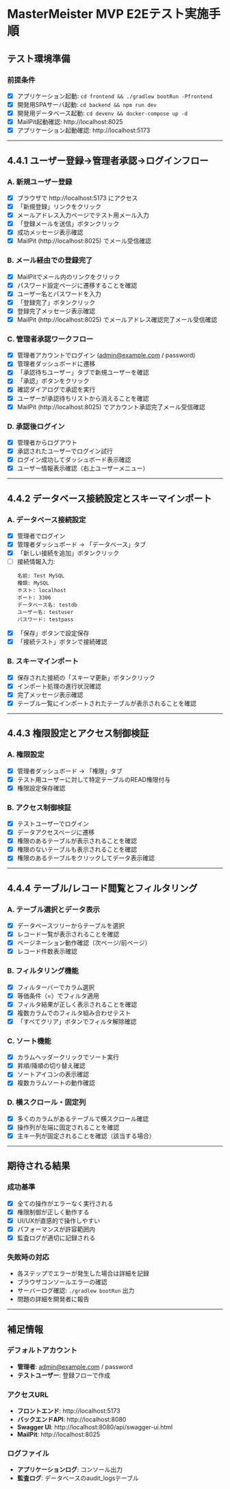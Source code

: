 # MasterMeister MVP E2Eテスト実施手順

## テスト環境準備

### 前提条件

- [x] アプリケーション起動: `cd frontend && ./gradlew bootRun -Pfrontend`
- [x] 開発用SPAサーバ起動: `cd backend && npm run dev`
- [x] 開発用データベース起動: `cd devenv && docker-compose up -d`
- [x] MailPit起動確認: http://localhost:8025
- [x] アプリケーション起動確認: http://localhost:5173

---

## 4.4.1 ユーザー登録→管理者承認→ログインフロー

### A. 新規ユーザー登録

- [x] ブラウザで http://localhost:5173 にアクセス
- [x] 「新規登録」リンクをクリック
- [x] メールアドレス入力ページでテスト用メール入力
- [x] 「登録メールを送信」ボタンクリック
- [x] 成功メッセージ表示確認
- [x] MailPit (http://localhost:8025) でメール受信確認

### B. メール経由での登録完了

- [x] MailPitでメール内のリンクをクリック
- [x] パスワード設定ページに遷移することを確認
- [x] ユーザー名とパスワードを入力
- [x] 「登録完了」ボタンクリック
- [x] 登録完了メッセージ表示確認
- [x] MailPit (http://localhost:8025) でメールアドレス確認完了メール受信確認

### C. 管理者承認ワークフロー

- [x] 管理者アカウントでログイン (admin@example.com / password)
- [x] 管理者ダッシュボードに遷移
- [x] 「承認待ちユーザー」タブで新規ユーザーを確認
- [x] 「承認」ボタンをクリック
- [x] 確認ダイアログで承認を実行
- [x] ユーザーが承認待ちリストから消えることを確認
- [x] MailPit (http://localhost:8025) でアカウント承認完了メール受信確認

### D. 承認後ログイン

- [x] 管理者からログアウト
- [x] 承認されたユーザーでログイン試行
- [x] ログイン成功してダッシュボード表示確認
- [x] ユーザー情報表示確認（右上ユーザーメニュー）

---

## 4.4.2 データベース接続設定とスキーマインポート

### A. データベース接続設定

- [x] 管理者でログイン
- [x] 管理者ダッシュボード → 「データベース」タブ
- [x] 「新しい接続を追加」ボタンクリック
- [ ] 接続情報入力:
  ```
  名前: Test MySQL
  種類: MySQL
  ホスト: localhost
  ポート: 3306
  データベース名: testdb
  ユーザー名: testuser
  パスワード: testpass
  ```
- [x] 「保存」ボタンで設定保存
- [x] 「接続テスト」ボタンで接続確認

### B. スキーマインポート

- [x] 保存された接続の「スキーマ更新」ボタンクリック
- [x] インポート処理の進行状況確認
- [x] 完了メッセージ表示確認
- [x] テーブル一覧にインポートされたテーブルが表示されることを確認

---

## 4.4.3 権限設定とアクセス制御検証

### A. 権限設定

- [x] 管理者ダッシュボード → 「権限」タブ
- [x] テスト用ユーザーに対して特定テーブルのREAD権限付与
- [x] 権限設定保存確認

### B. アクセス制御検証

- [x] テストユーザーでログイン
- [x] データアクセスページに遷移
- [x] 権限のあるテーブルが表示されることを確認
- [x] 権限のないテーブルも表示されることを確認
- [x] 権限のあるテーブルをクリックしてデータ表示確認

---

## 4.4.4 テーブル/レコード閲覧とフィルタリング

### A. テーブル選択とデータ表示

- [x] データベースツリーからテーブルを選択
- [x] レコード一覧が表示されることを確認
- [x] ページネーション動作確認（次ページ/前ページ）
- [x] レコード件数表示確認

### B. フィルタリング機能

- [x] フィルターバーでカラム選択
- [x] 等価条件（=）でフィルタ適用
- [x] フィルタ結果が正しく表示されることを確認
- [x] 複数カラムでのフィルタ組み合わせテスト
- [x] 「すべてクリア」ボタンでフィルタ解除確認

### C. ソート機能

- [x] カラムヘッダークリックでソート実行
- [x] 昇順/降順の切り替え確認
- [x] ソートアイコンの表示確認
- [x] 複数カラムソートの動作確認

### D. 横スクロール・固定列

- [x] 多くのカラムがあるテーブルで横スクロール確認
- [x] 操作列が左端に固定されることを確認
- [x] 主キー列が固定されることを確認（該当する場合）

---

## 期待される結果

### 成功基準

- [x] 全ての操作がエラーなく実行される
- [x] 権限制御が正しく動作する
- [x] UI/UXが直感的で操作しやすい
- [x] パフォーマンスが許容範囲内
- [x] 監査ログが適切に記録される

### 失敗時の対応

- 各ステップでエラーが発生した場合は詳細を記録
- ブラウザコンソールエラーの確認
- サーバーログ確認: `./gradlew bootRun` 出力
- 問題の詳細を開発者に報告

---

## 補足情報

### デフォルトアカウント

- **管理者**: admin@example.com / password
- **テストユーザー**: 登録フローで作成

### アクセスURL

- **フロントエンド**: http://localhost:5173
- **バックエンドAPI**: http://localhost:8080
- **Swagger UI**: http://localhost:8080/api/swagger-ui.html
- **MailPit**: http://localhost:8025

### ログファイル

- **アプリケーションログ**: コンソール出力
- **監査ログ**: データベースのaudit_logsテーブル
